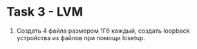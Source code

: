 # Task 3 - LVM

1. Создать 4 файла размером 1Гб каждый, создать loopback устройства из файлов при помощи losetup.    
   
